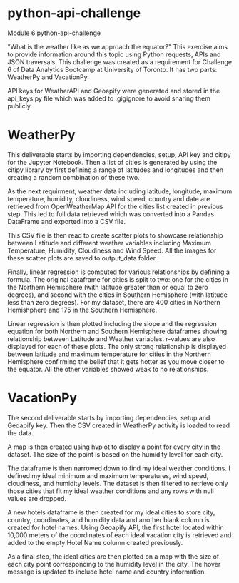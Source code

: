 # python-api-challenge
Module 6 python-api-challenge

"What is the weather like as we approach the equator?" This exercise aims to provide information around this topic using Python requests, APIs and JSON traversals. This challenge was created as a requirement for Challenge 6 of Data Analytics Bootcamp at University of Toronto. It has two parts: WeatherPy and VacationPy.

API keys for WeatherAPI and Geoapify were generated and stored in the api_keys.py file which was added to .gigignore to avoid sharing them publicly.

# WeatherPy
This deliverable starts by importing dependencies, setup, API key and citipy for the Jupyter Notebook. Then a list of cities is generated by using the citipy library by first defining a range of latitudes and longitudes and then creating a random combination of these two. 

As the next requirment, weather data including latitude, longitude, maximum temperature, humidity, cloudiness, wind speed, country and date are retrieved from OpenWeatherMap API for the cities list created in previous step. This led to full data retrieved which was converted into a Pandas DataFrame and exported into a CSV file.

This CSV file is then read to create scatter plots to showcase relationship between Latitude and different weather variables including Maximum Temperature, Humidity, Cloudiness and Wind Speed. All the images for these scatter plots are saved to output_data folder.

Finally, linear regression is computed for various relationships by defining a formula. The original dataframe for cities is split to two: one for the cities in the Northern Hemisphere (with latitude greater than or equal to zero degrees), and second with the cities in Southern Hemisphere (with latitude less than zero degrees). For my dataset, there are 400 cities in Northern Hemishphere and 175 in the Southern Hemisphere.

Linear regression is then plotted including the slope and the regression equation for both Northern and Southern Hemisphere dataframes showing relationship between Latitude and Weather variables. r-values are also displayed for each of these plots. The only strong relationship is displayed between latitude and maximum temperature for cities in the Northern Hemisphere confirming the belief that it gets hotter as you move closer to the equator. All the other variables showed weak to no relationships.

# VacationPy
The second deliverable starts by importing dependencies, setup and Geoapify key. Then the CSV created in WeatherPy activity is loaded to read the data.

A map is then created using hvplot to display a point for every city in the dataset. The size of the point is based on the humidity level for each city.

The dataframe is then narrowed down to find my ideal weather conditions. I defined my ideal minimum and maximum temperatures, wind speed, cloudiness, and humidity levels. The dataset is then filtered to retrieve only those cities that fit my ideal weather conditions and any rows with null values are dropped. 

A new hotels dataframe is then created for my ideal cities to store city, country, coordinates, and humidity data and another blank column is created for hotel names. Using Geoapify API, the first hotel located within 10,000 meters of the coordinates of each ideal vacation city is retrieved and added to the empty Hotel Name column created previously.

As a final step, the ideal cities are then plotted on a map with the size of each city point corresponding to the humidity level in the city. The hover message is updated to include hotel name and country information.
